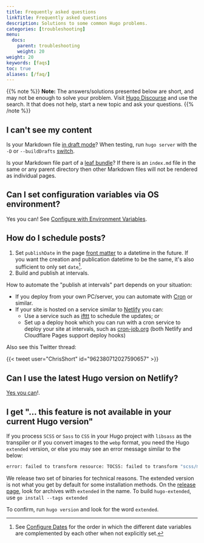 ```yaml
---
title: Frequently asked questions
linkTitle: Frequently asked questions
description: Solutions to some common Hugo problems.
categories: [troubleshooting]
menu:
  docs:
    parent: troubleshooting
    weight: 20
weight: 20
keywords: [faqs]
toc: true
aliases: [/faq/]
---
```


{{% note %}}
**Note:** The answers/solutions presented below are short, and may not be enough to solve your problem. Visit [Hugo Discourse](https://discourse.gohugo.io/) and use the search. It that does not help, start a new topic and ask your questions.
{{% /note %}}

## I can't see my content

Is your Markdown file [in draft mode](/content-management/front-matter/#front-matter-variables)? When testing, run `hugo server` with the `-D` or `--buildDrafts` [switch](/getting-started/usage/#draft-future-and-expired-content).

Is your Markdown file part of a [leaf bundle](/content-management/page-bundles/)? If there is an `index.md` file in the same or any parent directory then other Markdown files will not be rendered as individual pages.

## Can I set configuration variables via OS environment?

Yes you can! See [Configure with Environment Variables](/getting-started/configuration/#configure-with-environment-variables).

## How do I schedule posts?

1. Set `publishDate` in the page [front matter](/content-management/front-matter/) to a datetime in the future. If you want the creation and publication datetime to be the same, it's also sufficient to only set `date`[^date-hierarchy].
2. Build and publish at intervals.

How to automate the "publish at intervals" part depends on your situation:

* If you deploy from your own PC/server, you can automate with [Cron](https://en.wikipedia.org/wiki/Cron) or similar.
* If your site is hosted on a service similar to [Netlify](https://www.netlify.com/) you can:
  * Use a service such as [ifttt](https://ifttt.com/date_and_time) to schedule the updates; or
  * Set up a deploy hook which you can run with a cron service to deploy your site at intervals, such as [cron-job.org](https://cron-job.org/) (both Netlify and Cloudflare Pages support deploy hooks)

Also see this Twitter thread:

{{< tweet user="ChrisShort" id="962380712027590657" >}}

[^date-hierarchy]: See [Configure Dates](/getting-started/configuration/#configure-dates) for the order in which the different date variables are complemented by each other when not explicitly set.

## Can I use the latest Hugo version on Netlify?

[Yes you can](/hosting-and-deployment/hosting-on-netlify/#configure-hugo-version-in-netlify)!.

## I get "... this feature is not available in your current Hugo version"

If you process `SCSS` or `Sass` to `CSS` in your Hugo project with `libsass` as the transpiler or if you convert images to the `webp` format, you need the Hugo `extended` version, or else you may see an error message similar to the below:

```bash
error: failed to transform resource: TOCSS: failed to transform "scss/main.scss" (text/x-scss): this feature is not available in your current Hugo version
```

We release two set of binaries for technical reasons. The extended version is not what you get by default for some installation methods. On the [release page](https://github.com/gohugoio/hugo/releases), look for archives with `extended` in the name. To build `hugo-extended`, use `go install --tags extended`

To confirm, run `hugo version` and look for the word `extended`.
